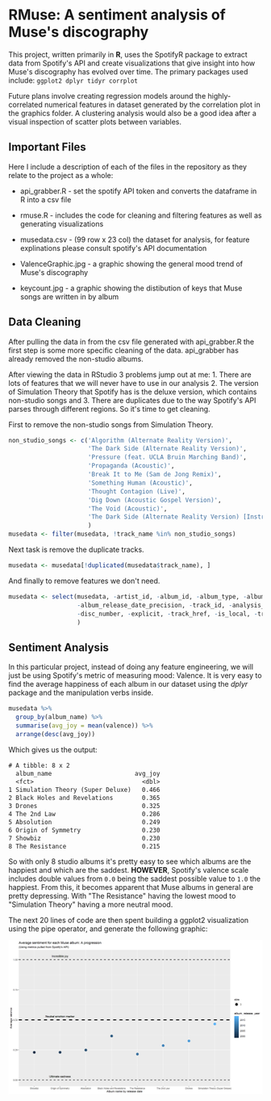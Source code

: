 # RMuse: A sentiment analysis of Muse's discography

This project, written primarily in **R**, uses the SpotifyR package to extract data from Spotify's API and create visualizations that give insight into how Muse's discography has evolved over time. The primary packages used include: `ggplot2 dplyr tidyr corrplot`

Future plans involve creating regression models around the highly-correlated numerical features in dataset generated by the correlation plot in the graphics folder. A clustering analysis would also be a good idea after a visual inspection of scatter plots between variables.

## Important Files

Here I include a description of each of the files in the repository as they relate to the project as a whole:

+ api_grabber.R - set the spotify API token and converts the dataframe in R into a csv file 
+ rmuse.R - includes the code for cleaning and filtering features as well as generating visualizations
+ musedata.csv - (99 row x 23 col) the dataset for analysis, for feature explinations please consult spotify's API documentation

+ ValenceGraphic.jpg - a graphic showing the general mood trend of Muse's discography
+ keycount.jpg - a graphic showing the distibution of keys that Muse songs are written in by album

## Data Cleaning 

After pulling the data in from the csv file generated with api_grabber.R the first step is some more specific cleaning of the data. api_grabber has already removed the non-studio albums.

After viewing the data in RStudio 3 problems jump out at me: 1. There are lots of features that we will never have to use in our analysis 2. The version of Simulation Theory that Spotify has is the deluxe version, which contains non-studio songs and 3. There are duplicates due to the way Spotify's API parses through different regions. So it's time to get cleaning.

First to remove the non-studio songs from Simulation Theory.

```R
non_studio_songs <- c('Algorithm (Alternate Reality Version)',
                      'The Dark Side (Alternate Reality Version)',
                      'Pressure (feat. UCLA Bruin Marching Band)',
                      'Propaganda (Acoustic)',
                      'Break It to Me (Sam de Jong Remix)',
                      'Something Human (Acoustic)',
                      'Thought Contagion (Live)',
                      'Dig Down (Acoustic Gospel Version)',
                      'The Void (Acoustic)',
                      'The Dark Side (Alternate Reality Version) [Instrumental] - Alternate Reality Version; Instrumental'
                      )
musedata <- filter(musedata, !track_name %in% non_studio_songs)
```
Next task is remove the duplicate tracks.

```R
musedata <- musedata[!duplicated(musedata$track_name), ]
```

And finally to remove features we don't need.
```R
musedata <- select(musedata, -artist_id, -album_id, -album_type, -album_images, -album_release_date,
                   -album_release_date_precision, -track_id, -analysis_url, -artists, -available_markets,
                   -disc_number, -explicit, -track_href, -is_local, -track_preview_url, -type, -track_uri
                   )
```

## Sentiment Analysis

In this particular project, instead of doing any feature engineering, we will just be using Spotify's metric of measuring mood: Valence. It is very easy to find the average happiness of each album in our dataset using the *dplyr* package and the manipulation verbs inside.

```R
musedata %>%
  group_by(album_name) %>%
  summarise(avg_joy = mean(valence)) %>%
  arrange(desc(avg_joy))
```
Which gives us the output:
```
# A tibble: 8 x 2
  album_name                       avg_joy
  <fct>                              <dbl>
1 Simulation Theory (Super Deluxe)   0.466
2 Black Holes and Revelations        0.365
3 Drones                             0.325
4 The 2nd Law                        0.286
5 Absolution                         0.249
6 Origin of Symmetry                 0.230
7 Showbiz                            0.230
8 The Resistance                     0.215
```
So with only 8 studio albums it's pretty easy to see which albums are the happiest and which are the saddest. **HOWEVER**, Spotify's valence scale includes double values from `0.0` being the saddest possible value to `1.0` the happiest. From this, it becomes apparent that Muse albums in general are pretty depressing. With "The Resistance" having the lowest mood to "Simulation Theory" having a more neutral mood.

The next 20 lines of code are then spent building a ggplot2 visualization using the pipe operator, and generate the following graphic:

![image](https://github.com/SamSchutz/RMuse/blob/master/Graphics%20and%20Plots/test.jpg "graphic")
